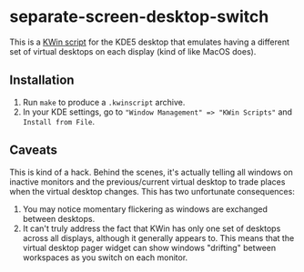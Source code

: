 # separate-screen-desktop-switch

This is a [KWin script](https://develop.kde.org/docs/extend/plasma/kwin/) for the KDE5 desktop that emulates having a different set of virtual desktops on each display (kind of like MacOS does).

## Installation

1. Run `make` to produce a `.kwinscript` archive.
2. In your KDE settings, go to `"Window Management" => "KWin Scripts"` and `Install from File`.

## Caveats

This is kind of a hack. Behind the scenes, it's actually telling all windows on inactive monitors and the previous/current virtual desktop to trade places when the virtual desktop changes. This has two unfortunate consequences:

1. You may notice momentary flickering as windows are exchanged between desktops.
2. It can't truly address the fact that KWin has only one set of desktops across all displays, although it generally appears to. This means that the virtual desktop pager widget can show windows "drifting" between workspaces as you switch on each monitor.
